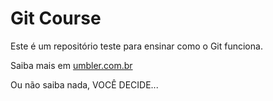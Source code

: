 # Git Course

Este é um repositório teste para ensinar como o Git funciona.

Saiba mais em [umbler.com.br](http://umbler.com)

Ou não saiba nada, VOCÊ DECIDE...
